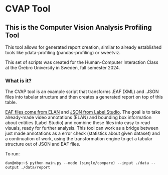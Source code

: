 # CVAP Tool
## This is the Computer Vision Analysis Profiling Tool

This tool allows for generated report creation, similar to already established tools like ydata-profiling (pandas-profiling) or sweetviz.

This set of scripts was created for the Human-Computer Interaction Class at the Örebro University in Sweden, fall semester 2024.

### What is it?
The CVAP tool is an example script that transforms .EAF (XML) and .JSON files into tabular structure and then creates a generated report on top of this table.

[EAF files come from ELAN](https://github.com/mxochicale/elan) and [JSON from Label Studio](https://labelstud.io). The goal is to take already-made video annotations (ELAN) and bounding box information about entities (Label Studio) and combine these files into easy to read visuals, ready for further analysis. This tool can work as a bridge between just made annotations as a error check (statistics about given dataset) and a continuation of work, using the transformation engine to get a tabular structure out of JSON and EAF files.

To run:
```console
dan@mbp:~$ python main.py --mode (single/compare) --input ./data --output ./data/report
```






